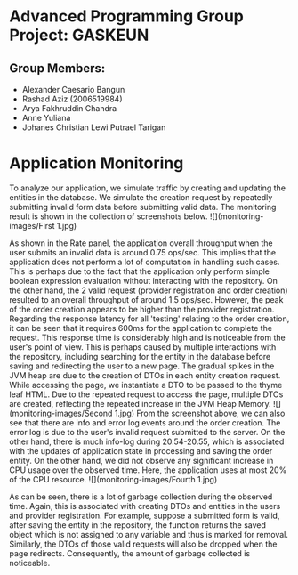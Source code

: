 # Advanced Programming Group Project: GASKEUN

## Group Members:
  - Alexander Caesario Bangun
  - Rashad Aziz (2006519984)
  - Arya Fakhruddin Chandra
  - Anne Yuliana
  - Johanes Christian Lewi Putrael Tarigan

# Application Monitoring
To analyze our application, we simulate traffic by creating and updating the entities in the database. We simulate the creation request by repeatedly submitting invalid form data before submitting valid data. The monitoring result is shown in the collection of screenshots below.
![](monitoring-images/First 1.jpg)

As shown in the Rate panel, the application overall throughput when the user submits an invalid data is around 0.75 ops/sec. This implies that the application does not perform a lot of computation in handling such cases. This is perhaps due to the fact that the application only perform simple boolean expression evaluation without interacting with the repository. On the other hand, the 2 valid request (provider registration and order creation) resulted to an overall throughput of around 1.5 ops/sec. However, the peak of the order creation appears to be higher than the provider registration.
Regarding the response latency for all 'testing' relating to the order creation, it can be seen that it requires 600ms for the application to complete the request. This response time is considerably high and is noticeable from the user's point of view. This is perhaps caused by multiple interactions with the repository, including searching for the entity in the database before saving and redirecting the user to a new page.
The gradual spikes in the JVM heap are due to the creation of DTOs in each entity creation request. While accessing the page, we instantiate a DTO to be passed to the thyme leaf HTML. Due to the repeated request to access the page, multiple DTOs are created, reflecting the repeated increase in the JVM Heap Memory.
![](monitoring-images/Second 1.jpg)
From the screenshot above, we can also see that there are info and error log events around the order creation. The error log is due to the user's invalid request submitted to the server. On the other hand, there is much info-log during 20.54-20.55, which is associated with the updates of application state in processing and saving the order entity. On the other hand, we did not observe any significant increase in CPU usage over the observed time. Here, the application uses at most 20% of the CPU resource.
![](monitoring-images/Fourth 1.jpg)

As can be seen, there is a lot of garbage collection during the observed time. Again, this is associated with creating DTOs and entities in the users and provider registration. For example, suppose a submitted form is valid, after saving the entity in the repository, the function returns the saved object which is not assigned to any variable and thus is marked for removal. Similarly, the DTOs of those valid requests will also be dropped when the page redirects. Consequently, the amount of garbage collected is noticeable.


